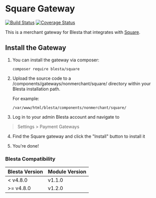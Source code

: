 # Square Gateway

[![Build Status](https://travis-ci.org/blesta/gateway-square.svg?branch=master)](https://travis-ci.org/blesta/gateway-square) [![Coverage Status](https://coveralls.io/repos/github/blesta/gateway-square/badge.svg?branch=master)](https://coveralls.io/github/blesta/gateway-square?branch=master)

This is a merchant gateway for Blesta that integrates with [Square](https://www.squareup.com/).

## Install the Gateway

1. You can install the gateway via composer:

    ```
    composer require blesta/square
    ```

2. Upload the source code to a /components/gateways/nonmerchant/square/ directory within
your Blesta installation path.

    For example:

    ```
    /var/www/html/blesta/components/nonmerchant/square/
    ```

3. Log in to your admin Blesta account and navigate to
> Settings > Payment Gateways

4. Find the Square gateway and click the "Install" button to install it

5. You're done!

### Blesta Compatibility

|Blesta Version|Module Version|
|--------------|--------------|
|< v4.8.0|v1.1.0|
|>= v4.8.0|v1.2.0|
